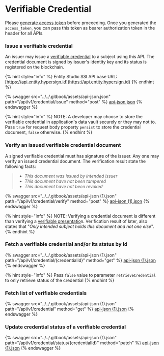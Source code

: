 # Verifiable Credential

Please [generate access token](authentication.md) before proceeding.  Once you generated the `access_token`, you can pass this token as bearer authorization token in the header for all APIs.&#x20;

### Issue a verifiable credential

An issuer may issue a [verifiable credential](../../concepts/verifiable-credential-vc/) to a subject using this API. The credential document is signed by issuer's identity key and its status is registered on the blockchain.&#x20;

{% hint style="info" %}
Entity Studio SSI API base URL: [https://api.entity.hypersign.id](https://api.entity.hypersign.id)
{% endhint %}

{% swagger src="../../.gitbook/assets/api-json.json" path="/api/v1/credential/issue" method="post" %}
[api-json.json](../../.gitbook/assets/api-json.json)
{% endswagger %}

{% hint style="info" %}
NOTE: A developer may choose to store the verifiable credential in application's data vault securely or they may not to. Pass `true` for request body property `persist` to store the credential document, `false` otherwise.
{% endhint %}

### Verify an issued verifiable credential document

A signed verifiable credential must has signature of the issuer. Any one may verify an issued credential document. The verification result state the following facts:

> * _This document was issued by intended issuer_
> * _This document have not been tampered_
> * _This document have not been revoked_

{% swagger src="../../.gitbook/assets/api-json (1).json" path="/api/v1/credential/verify" method="post" %}
[api-json (1).json](<../../.gitbook/assets/api-json (1).json>)
{% endswagger %}

{% hint style="info" %}
NOTE: Verifying a credential document is different than verifying a [verifiable presentatio](verifiable-presentation/)n. Verification result of later, also states that "_Only intended subject holds this document and not one else_".&#x20;
{% endhint %}

### Fetch a verifiable credential and/or its status by Id

{% swagger src="../../.gitbook/assets/api-json (1).json" path="/api/v1/credential/{credentialId}" method="get" %}
[api-json (1).json](<../../.gitbook/assets/api-json (1).json>)
{% endswagger %}

{% hint style="info" %}
Pass `false` value to parameter `retrieveCredential` to only retrieve status of  the credential
{% endhint %}

### Fetch list of verifiable credentials

{% swagger src="../../.gitbook/assets/api-json (1).json" path="/api/v1/credential" method="get" %}
[api-json (1).json](<../../.gitbook/assets/api-json (1).json>)
{% endswagger %}

### Update credential status of a verifiable credential

{% swagger src="../../.gitbook/assets/api-json (1).json" path="/api/v1/credential/status/{credentialId}" method="patch" %}
[api-json (1).json](<../../.gitbook/assets/api-json (1).json>)
{% endswagger %}
